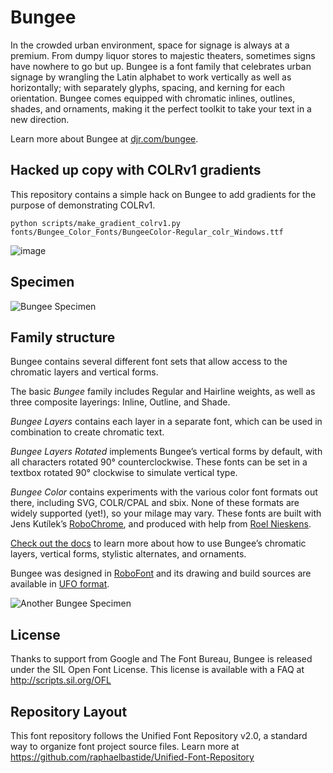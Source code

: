 # Bungee

In the crowded urban environment, space for signage is always at a premium. From dumpy liquor stores to majestic theaters, sometimes signs have nowhere to go but up. Bungee is a font family that celebrates urban signage by wrangling the Latin alphabet to work vertically as well as horizontally; with separately glyphs, spacing, and kerning for each orientation. Bungee comes equipped with chromatic inlines, outlines, shades, and ornaments, making it the perfect toolkit to take your text in a new direction.

Learn more about Bungee at [djr.com/bungee](https://djr.com/bungee).

## Hacked up copy with COLRv1 gradients

This repository contains a simple hack on Bungee to add gradients for the purpose of demonstrating COLRv1.

```
python scripts/make_gradient_colrv1.py fonts/Bungee_Color_Fonts/BungeeColor-Regular_colr_Windows.ttf
```

![image](https://user-images.githubusercontent.com/6466432/144980117-4e28b0aa-8a43-4079-b2ef-3541d461984c.png)

## Specimen

![Bungee Specimen](specimen.png)

## Family structure

Bungee contains several different font sets that allow access to the chromatic layers and vertical forms. 

The basic *Bungee* family includes Regular and Hairline weights, as well as three composite layerings: Inline, Outline, and Shade.

*Bungee Layers* contains each layer in a separate font, which can be used in combination to create chromatic text.

*Bungee Layers Rotated* implements Bungee’s vertical forms by default, with all characters rotated 90° counterclockwise. These fonts can be set in a textbox rotated 90° clockwise to simulate vertical type.

*Bungee Color* contains experiments with the various color font formats out there, including SVG, COLR/CPAL and sbix. None of these formats are widely supported (yet!), so your milage may vary. These fonts are built with Jens Kutílek’s [RoboChrome](https://github.com/fontfont/RoboChrome), and produced with help from [Roel Nieskens](https://pixelambacht.nl).

[Check out the docs](/documentation) to learn more about how to use Bungee’s chromatic layers, vertical forms, stylistic alternates, and ornaments.

Bungee was designed in [RoboFont](http://www.robofont.com) and its drawing and build sources are available in [UFO format](http://www.unifiedfontobject.org).

![Another Bungee Specimen](specimen2.png)

## License

Thanks to support from Google and The Font Bureau, Bungee is released under the SIL Open Font License. This license is available with a FAQ at <http://scripts.sil.org/OFL>

## Repository Layout

This font repository follows the Unified Font Repository v2.0, a standard way to organize font project source files. 
Learn more at <https://github.com/raphaelbastide/Unified-Font-Repository>
